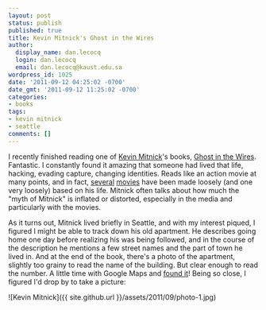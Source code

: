 ```yaml
---
layout: post
status: publish
published: true
title: Kevin Mitnick's Ghost in the Wires
author:
  display_name: dan.lecocq
  login: dan.lecocq
  email: dan.lecocq@kaust.edu.sa
wordpress_id: 1025
date: '2011-09-12 04:25:02 -0700'
date_gmt: '2011-09-12 11:25:02 -0700'
categories:
- books
tags:
- kevin mitnick
- seattle
comments: []
---
```

I recently finished reading one of [Kevin Mitnick](http://en.wikipedia.org/wiki/Kevin_mitnick)'s books, [Ghost in the Wires](http://www.amazon.com/Ghost-Wires-Adventures-Worlds-Wanted/dp/0316037702/). Fantastic. I constantly found it amazing that someone had lived that life, hacking, evading capture, changing identities. Reads like an action movie at many points, and in fact, [several](http://www.imdb.com/title/tt0159784/) [movies](http://www.imdb.com/title/tt0086567/) have been made loosely (and one very loosely) based on his life. Mitnick often talks about how much the "myth of Mitnick" is inflated or distorted, especially in the media and particularly with the movies.

As it turns out, Mitnick lived briefly in Seattle, and with my interest piqued, I figured I might be able to track down his old apartment. He describes going home one day before realizing his was being followed, and in the course of the description he mentions a few street names and the part of town he lived in. And at the end of the book, there's a photo of the apartment, slightly too grainy to read the name of the building. But clear enough to read the number. A little time with Google Maps and [found it](http://maps.google.com/maps?q=5227+brooklyn+ave,+seattle&ll=47.66676,-122.313173&spn=0.008425,0.019205&t=m&z=16&vpsrc=0&layer=c&cbll=47.667291,-122.314173&panoid=KavdrrIXVgsQzdBGPyfBvg&cbp=12,281.94,,1,0.79)! Being so close, I figured I'd drop by to take a picture:

![Kevin Mitnick]({{ site.github.url }}/assets/2011/09/photo-1.jpg)
